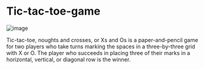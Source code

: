 # Tic-tac-toe-game

![image](https://user-images.githubusercontent.com/105915649/235349518-37149e3e-9eda-4847-8ea4-02750e68f814.png)


Tic-tac-toe, noughts and crosses, or Xs and Os is a paper-and-pencil game for two players who take turns marking the spaces in a three-by-three grid with X or O. The player who succeeds in placing three of their marks in a horizontal, vertical, or diagonal row is the winner.
